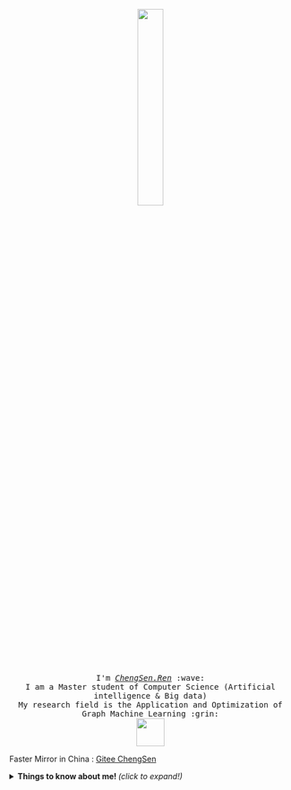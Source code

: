 <p align="center">
  <img src="http://qiniu.chengsen.ren/picgo/20200728152752.gif" width="30%">
  <br><br>
  <samp>
    I'm <a href="http://chengsen.ren"><em>ChengSen.Ren</em></a> :wave:
    <br>
    I am a Master student of Computer Science (Artificial intelligence & Big data)
    <br>
    My research field is the Application and Optimization of Graph Machine Learning :grin:
    <br>
    <img src="http://qiniu.chengsen.ren/picgo/20200728152841.gif" width="50">
  </samp>
</p>

Faster Mirror in China : [Gitee ChengSen](https://www.gitee.com/chengsen)

<details>
  <summary> <b> Things to know about me! </b> <i>(click to expand!)</i> </summary>
  
  <br>
  
  [![Github ChengSen](https://github-readme-stats.vercel.app/api?username=chengsen&show_icons=true&title_color=F76E63&icon_color=F76E63&text_color=000&bg_color=fff)](https://github.com/chengsen)

